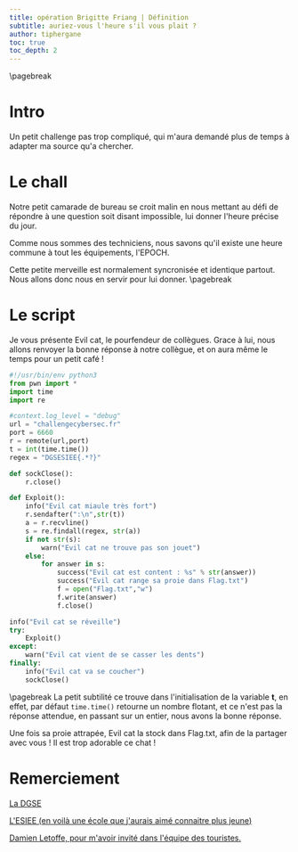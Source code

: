```yaml
---
title: opération Brigitte Friang | Définition
subtitle: auriez-vous l'heure s'il vous plait ?
author: tiphergane
toc: true
toc_depth: 2
---
```


\pagebreak

# Intro

Un petit challenge pas trop compliqué, qui m'aura demandé plus de temps à adapter ma source qu'a chercher.

# Le chall

Notre petit camarade de bureau se croit malin en nous mettant au défi de répondre à une question soit disant impossible, lui donner l'heure précise du jour.

Comme nous sommes des techniciens, nous savons qu'il existe une heure commune à tout les équipements, l'EPOCH.

Cette petite merveille est normalement syncronisée et identique partout. Nous allons donc nous en servir pour lui donner.
\pagebreak

# Le script

Je vous présente Evil cat, le pourfendeur de collègues. Grace à lui, nous allons renvoyer la bonne réponse à notre collègue, et on aura même le temps pour un petit café !

```python
#!/usr/bin/env python3
from pwn import *
import time
import re

#context.log_level = "debug"
url = "challengecybersec.fr"
port = 6660
r = remote(url,port)
t = int(time.time())
regex = "DGSESIEE{.*?}"

def sockClose():
    r.close()

def Exploit():
    info("Evil cat miaule très fort")
    r.sendafter(":\n",str(t))
    a = r.recvline()
    s = re.findall(regex, str(a))
    if not str(s):
        warn("Evil cat ne trouve pas son jouet")
    else:
        for answer in s:
            success("Evil cat est content : %s" % str(answer))
            success("Evil cat range sa proie dans Flag.txt")
            f = open("Flag.txt","w")
            f.write(answer)
            f.close()

info("Evil cat se réveille")
try:
    Exploit()
except:
    warn("Evil cat vient de se casser les dents")
finally:
    info("Evil cat va se coucher")
    sockClose()
```

\pagebreak
La petit subtilité ce trouve dans l'initialisation de la variable **t**, en effet, par défaut `time.time()` retourne un nombre flotant, et ce n'est pas la réponse attendue, en passant sur un entier, nous avons la bonne réponse.

Une fois sa proie attrapée, Evil cat la stock dans Flag.txt, afin de la partager avec vous ! Il est trop adorable ce chat !

# Remerciement

[La DGSE](https://www.defense.gouv.fr/dgse)

[L'ESIEE (en voilà une école que j'aurais aimé connaitre plus jeune)](https://www.esiee.fr/)

[Damien Letoffe, pour m'avoir invité dans l'équipe des touristes.](https://www.linkedin.com/in/damien-l-51b8b5b7/)
